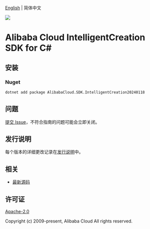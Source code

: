[English](README.md) | 简体中文

![](https://aliyunsdk-pages.alicdn.com/icons/AlibabaCloud.svg)

# Alibaba Cloud IntelligentCreation SDK for C#

## 安装

### Nuget

```bash
dotnet add package AlibabaCloud.SDK.IntelligentCreation20240118
```

## 问题

[提交 Issue](https://github.com/aliyun/alibabacloud-csharp-sdk/issues/new)，不符合指南的问题可能会立即关闭。

## 发行说明

每个版本的详细更改记录在[发行说明](./ChangeLog.md)中。

## 相关

* [最新源码](https://github.com/aliyun/alibabacloud-csharp-sdk/)

## 许可证

[Apache-2.0](http://www.apache.org/licenses/LICENSE-2.0)

Copyright (c) 2009-present, Alibaba Cloud All rights reserved.
